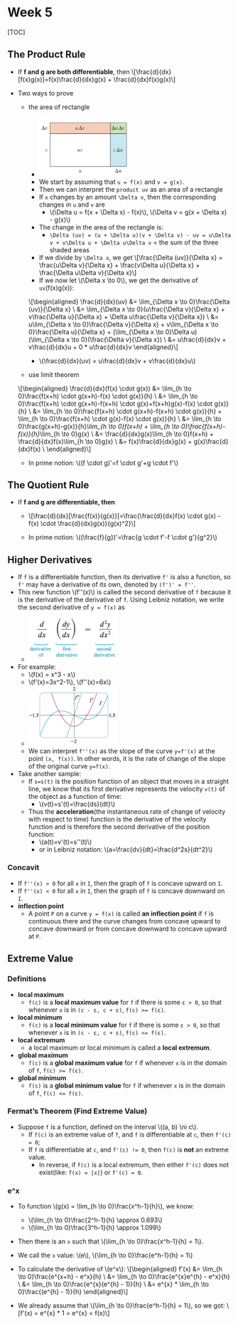 # Week 5

[TOC]

## The Product Rule

* If **f and g are both differentiable**, then \\[\frac{d}{dx}[f(x)g(x)]=f(x)\frac{d}{dx}g(x) + \frac{d}{dx}f(x)g(x)\\]
* Two ways to prove
    * the area of rectangle
        * <img src="media/15039140120421.jpg" width=200 />
        * We start by assuming that `u = f(x)` and `v = g(x)`.
        * Then we can interpret the `product uv` as an area of a rectangle
        * If `x` changes by an amount `\Delta x`, then the corresponding changes in `u` and `v` are
            * \\(\Delta u = f(x + \Delta x) - f(x)\\), \\(\Delta v = g(x + \Delta x) - g(x)\\)
        * The change in the area of the rectangle is:
            * `\Delta (uv) = (u + \Delta u)(v + \Delta v) - uv = u\Delta v + v\Delta u + \Delta u\Delta v` = the sum of the three shaded areas
        * If we divide by `\Delta x`, we get \\[\frac{\Delta (uv)}{\Delta x} = \frac{u\Delta v}{\Delta x} + \frac{v\Delta u}{\Delta x} + \frac{\Delta u\Delta v}{\Delta x}\\]
        * If we now let \\(\Delta x \to 0\\), we get the derivative of `uv`(f(x)g(x)): 
        
        \\[\begin{aligned}
        \frac{d}{dx}(uv) &= \lim_{\Delta x \to 0}\frac{\Delta (uv)}{\Delta x} \\ 
        &= \lim_{\Delta x \to 0}(u\frac{\Delta v}{\Delta x} + v\frac{\Delta u}{\Delta x} + \Delta u\frac{\Delta v}{\Delta x}) \\ 
        &= u\lim_{\Delta x \to 0}\frac{\Delta v}{\Delta x} + v\lim_{\Delta x \to 0}\frac{\Delta u}{\Delta x} + (\lim_{\Delta x \to 0}\Delta u)(\lim_{\Delta x \to 0}(\frac{\Delta v}{\Delta x}) \\ 
        &= u\frac{d}{dx}v + v\frac{d}{dx}u + 0 * u\frac{d}{dx}v
        \end{aligned}\\]
        
        * \\(\frac{d}{dx}(uv) = u\frac{d}{dx}v + v\frac{d}{dx}u\\)

    * use limit theorem 

    \\[\begin{aligned}
    \frac{d}{dx}(f(x) \cdot g(x)) &= \lim_{h \to 0}\frac{f(x+h) \cdot g(x+h)-f(x) \cdot g(x)}{h} \\ 
    &= \lim_{h \to 0}\frac{f(x+h) \cdot g(x+h)-f(x+h) \cdot g(x)+f(x+h)g(x)-f(x) \cdot g(x)}{h} \\
    &= \lim_{h \to 0}\frac{f(x+h) \cdot g(x+h)-f(x+h) \cdot g(x)}{h} + \lim_{h \to 0}\frac{f(x+h) \cdot g(x)-f(x) \cdot g(x)}{h} \\
    &= \lim_{h \to 0}\frac{g(x+h)-g(x)}{h}*\lim_{h \to 0}f(x+h) + \lim_{h \to 0}\frac{f(x+h)-f(x)}{h}*\lim_{h \to 0}g(x) \\
    &= \frac{d}{dx}g(x)\lim_{h \to 0}f(x+h) + \frac{d}{dx}f(x)\lim_{h \to 0}g(x) \\
    &= f(x)\frac{d}{dx}g(x) + g(x)\frac{d}{dx}f(x) \\
    \end{aligned}\\]

    * In prime notion: \\((f \cdot g)'=f \cdot g'+g \cdot f'\\)

## The Quotient Rule 

* If **f and g are differentiable, then**

    * \\[\frac{d}{dx}[\frac{f(x)}{g(x)}]=\frac{\frac{d}{dx}f(x) \cdot g(x) - f(x) \cdot \frac{d}{dx}g(x)}{g(x)^2}\\] 
    
    * In prime notion: \\((\frac{f}{g})'=\frac{g \cdot f'-f \cdot g'}{g^2}\\)
 
## Higher Derivatives

* If `f` is a differentiable function, then its derivative `f'` is also a function, so `f'` may have a derivative of its own, denoted by `(f')' = f''`.
* This new function \\(f''(x)\\) is called the second derivative of `f` because it is the derivative of the derivative of `f`. Using Leibniz notation, we write the second derivative of `y = f(x)` as
    * <img src="media/15039270050273.jpg" width=200 />
* For example: 
    * \\(f(x) = x^3 - x\\)
    * \\(f'(x)=3x^2-1\\), \\(f''(x)=6x\\)
    * <img src="media/15039271618904.jpg" width=200 />
    * We can interpret `f''(x)` as the slope of the curve `y=f'(x)` at the point `(x, f(x))`. In other words, it is the rate of change of the slope of the original curve `y=f(x)`.
* Take another sample:
    * If `s=s(t)` is the position function of an object that moves in a straight line, we know that its first derivative represents the velocity `v(t)` of the object as a function of time:
        * \\(v(t)=s'(t)=\frac{ds}{dt}\\)
    * Thus the **acceleration**(the instantaneous rate of change of velocity with respect to time) function is the derivative of the velocity function and is therefore the second derivative of the position function:
        * \\(a(t)=v'(t)=s''(t)\\)
        * or in Leibniz notation: \\(a=\frac{dv}{dt}=\frac{d^2s}{dt^2}\\)

### Concavit
* If `f''(x) > 0` for all `x` in `I`, then the graph of `f` is concave upward on `I`.
* If `f''(x) < 0` for all `x` in `I`, then the graph of `f` is concave downward on `I`.
* **inflection point**
    * A point `P` on a curve `y = f(x)` is called **an inflection point** if `f` is continuous there and the curve changes from concave upward to concave downward or from concave downward to concave upward at `P`.

## Extreme Value

### Definitions

* **local maximum**
    * `f(c)` is a **local maximum value** for `f` if there is some `ε > 0`, so that whenever `x` is in `(c - ε, c + ε)`, `f(c) >= f(ε)`.
* **local minimum**
    * `f(c)` is a **local minimum value** for `f` if there is some `ε > 0`, so that whenever `x` is in `(c - ε, c + ε)`, `f(c) <= f(ε)`.
* **local extremum**
    * a local maximum or local minimum is called a **local extremum**.
* **global maximum**
    * `f(c)` is a **global maximum value** for `f` if whenever `x` is in the domain of `f`, `f(c) >= f(ε)`.
* **global minimum**
    * `f(c)` is a **global minimum value** for `f` if whenever `x` is in the domain of `f`, `f(c) <= f(ε)`.

### Fermat’s Theorem (Find Extreme Value)

* Suppose `f` is a function, defined on the interval \\((a, b) \ni c\\). 
    * If `f(c)` is an extreme value of `f`, and `f` is differentiable at `c`, then `f'(c) = 0`;
    * If `f` is differentiable at `c`, and `f'(c) != 0`, then `f(c)` is **not** an extreme value.
        * In reverse, if `f(c)` is a local extremum, then either `f'(c)` does not exist(like: `f(x) = |x|`) or `f'(c) = 0`.


### e^x

* To function \\(g(x) = \lim_{h \to 0}\frac{x^h-1}{h}\\), we know:
    * \\(\lim_{h \to 0}\frac{2^h-1}{h} \approx 0.693\\)
    * \\(\lim_{h \to 0}\frac{3^h-1}{h} \approx 1.099\\)
* Then there is an `x` such that \\(\lim_{h \to 0}\frac{x^h-1}{h} = 1\\).
* We call the `x` value: \\(e\\), \\(\lim_{h \to 0}\frac{e^h-1}{h} = 1\\)
* To calculate the derivative of \\(e^x\\): \\[\begin{aligned}
    f'(x) &= \lim_{h \to 0}\frac{e^{x+h} - e^x}{h} \\
          &= \lim_{h \to 0}\frac{e^{x}e^{h} - e^x}{h} \\
          &= \lim_{h \to 0}\frac{e^{x}(e^{h} - 1)}{h} \\
          &= e^{x} * \lim_{h \to 0}\frac{(e^{h} - 1)}{h} 
    \end{aligned}\\]

* We already assume that \\(\lim_{h \to 0}\frac{e^h-1}{h} = 1\\), so we got: \\[f'(x) = e^{x} * 1 = e^{x} = f(x)\\]

